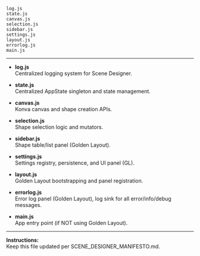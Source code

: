 ```filelist
log.js
state.js
canvas.js
selection.js
sidebar.js
settings.js
layout.js
errorlog.js
main.js
```

---

- **log.js**  
  Centralized logging system for Scene Designer.

- **state.js**  
  Centralized AppState singleton and state management.

- **canvas.js**  
  Konva canvas and shape creation APIs.

- **selection.js**  
  Shape selection logic and mutators.

- **sidebar.js**  
  Shape table/list panel (Golden Layout).

- **settings.js**  
  Settings registry, persistence, and UI panel (GL).

- **layout.js**  
  Golden Layout bootstrapping and panel registration.

- **errorlog.js**  
  Error log panel (Golden Layout), log sink for all error/info/debug messages.

- **main.js**  
  App entry point (if NOT using Golden Layout).

---
**Instructions:**  
Keep this file updated per SCENE_DESIGNER_MANIFESTO.md.
